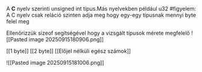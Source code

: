 A **C** nyelv szerinti unsigned int típus.Más nyelvekben például u32
 #figyelem:
 A C nyelv csak reláció szinten adja meg hogy egy-egy típusnak mennyi byte felel meg

Ellenőrizzük sizeof segítségével hogy a vizsgált típusok mérete megfelelő
![[Pasted image 20250915180906.png]]

[[1 byte]]  [[2 byte]] [[Előjel nélküli egész számok]]


![[Pasted image 20250915181006.png]]
